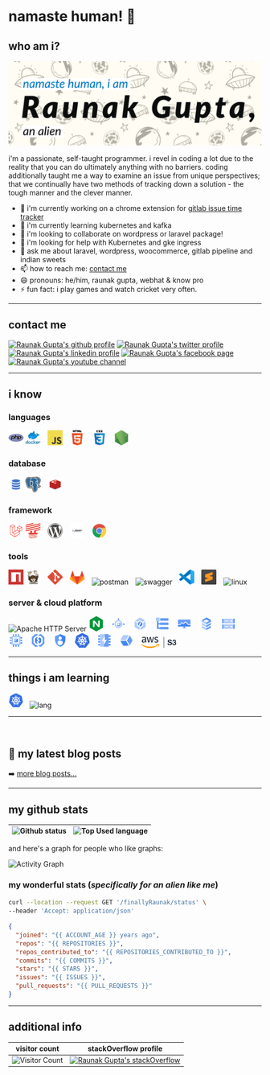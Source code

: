 # namaste human! :wave:

## who am i?

![main banner](./img/banner.jpeg)

i'm  a passionate, self-taught programmer. i revel in coding a lot due to the reality that you can do ultimately anything with no barriers. coding additionally taught me a way to examine an issue from unique perspectives; that we continually have two methods of tracking down a solution - the tough manner and the clever manner.


 - 🔭 i'm currently working on a chrome extension for [gitlab issue time tracker](https://github.com/finallyRaunak/gitlab-time-tracker)
 - 🌱 i'm currently learning kubernetes and kafka
 - 👯 i'm looking to collaborate on wordpress or laravel package!
 - 🤔 i'm looking for help with Kubernetes and gke ingress
 - 💬 ask me about laravel, wordpress, woocommerce, gitlab pipeline and indian sweets
 - 📫 how to reach me: [contact me](#contact-me)
 - 😄 pronouns: he/him, raunak gupta, webhat & know pro
 - ⚡ fun fact: i play games and watch cricket very often.

---

## contact me

[![Raunak Gupta's github profile](https://img.shields.io/badge/GitHub-100000?style=for-the-badge&logo=github&logoColor=white "github profile")](//github.com/finallyRaunak)
[![Raunak Gupta's twitter profile](https://img.shields.io/badge/Twitter-1DA1F2?style=for-the-badge&logo=twitter&logoColor=white "twitter profile")](//twitter.com/webhat14)
[![Raunak Gupta's linkedin profile](https://img.shields.io/badge/LinkedIn-0077B5?style=for-the-badge&logo=linkedin&logoColor=white "linkedin profile")](//www.linkedin.com/in/raunak-gupta/)
[![Raunak Gupta's facebook page](https://img.shields.io/badge/Facebook-1877F2?style=for-the-badge&logo=facebook&logoColor=white "facebook page")](//www.facebook.com/webhat.in/)
[![Raunak Gupta's youtube channel](https://img.shields.io/badge/YouTube-FF0000?style=for-the-badge&logo=youtube&logoColor=white "youtube page")](//www.youtube.com/channel/UCTCHKVFJeREOAeNt3ZF8VaQ)

---

<div>

## i know

### languages

<img src="https://raw.githubusercontent.com/github/explore/80688e429a7d4ef2fca1e82350fe8e3517d3494d/topics/php/php.png" alt="php" style="width: 30px;">
<img src="https://raw.githubusercontent.com/github/explore/80688e429a7d4ef2fca1e82350fe8e3517d3494d/topics/docker/docker.png" alt="docker" style="width: 30px; margin-right: 10px;">
<img src="https://raw.githubusercontent.com/github/explore/80688e429a7d4ef2fca1e82350fe8e3517d3494d/topics/javascript/javascript.png" alt="js" style="width: 30px; margin-right: 10px;">
<img src="https://raw.githubusercontent.com/github/explore/80688e429a7d4ef2fca1e82350fe8e3517d3494d/topics/html/html.png" alt="html" style="width: 30px; margin-right: 10px;">
<img src="https://raw.githubusercontent.com/github/explore/80688e429a7d4ef2fca1e82350fe8e3517d3494d/topics/css/css.png" alt="css" style="width: 30px; margin-right: 10px;">
<img src="https://raw.githubusercontent.com/github/explore/80688e429a7d4ef2fca1e82350fe8e3517d3494d/topics/nodejs/nodejs.png" alt="nodejs" style="width: 30px; margin-right: 10px;">

### database

<img src="https://raw.githubusercontent.com/github/explore/80688e429a7d4ef2fca1e82350fe8e3517d3494d/topics/sql/sql.png" alt="mysql" title="MySQL" style="width: 30px;">
<img src="https://raw.githubusercontent.com/github/explore/80688e429a7d4ef2fca1e82350fe8e3517d3494d/topics/postgresql/postgresql.png" alt="postgresql" title="PostgreSQL" style="width: 30px; margin-right: 10px;">
<img src="https://raw.githubusercontent.com/github/explore/80688e429a7d4ef2fca1e82350fe8e3517d3494d/topics/redis/redis.png" alt="redis" title="Redis" style="width: 30px; margin-right: 10px;">


### framework

<img src="https://raw.githubusercontent.com/github/explore/80688e429a7d4ef2fca1e82350fe8e3517d3494d/topics/laravel/laravel.png" alt="laravel" title="Laravel" style="width: 30px;">
<img src="./img/lumen-1.svg" alt="Lumen" title="Lumen" style="width: 30px; margin-right: 10px; height: 30px;">
<img src="https://raw.githubusercontent.com/github/explore/80688e429a7d4ef2fca1e82350fe8e3517d3494d/topics/wordpress/wordpress.png" alt="wordpress" title="WordPress" style="width: 30px; margin-right: 10px;">
<img src="https://raw.githubusercontent.com/github/explore/80688e429a7d4ef2fca1e82350fe8e3517d3494d/topics/jquery/jquery.png" alt="jquery" title="jQuery" style="width: 30px; margin-right: 10px;">
<img src="https://raw.githubusercontent.com/github/explore/80688e429a7d4ef2fca1e82350fe8e3517d3494d/topics/chrome-extension/chrome-extension.png" alt="chrome extension" title="Chrome Extension" style="width: 30px; margin-right: 10px;">


### tools

<img src="https://raw.githubusercontent.com/github/explore/80688e429a7d4ef2fca1e82350fe8e3517d3494d/topics/npm/npm.png" alt="npm" style="width: 30px;">
<img src="https://raw.githubusercontent.com/github/explore/80688e429a7d4ef2fca1e82350fe8e3517d3494d/topics/composer/composer.png" alt="composer" style="width: 30px; margin-right: 10px;">
<img src="./img/git-icon.svg" alt="git" style="width: 30px; margin-right: 10px;">
<img src="./img/gitlab.svg" alt="gitlab ci-cd" title="Gitlab CI CD" style="width: 30px; margin-right: 10px;">
<img src="https://avatars.githubusercontent.com/u/10251060" alt="postman" style="width: 30px; margin-right: 10px;">
<img src="https://avatars.githubusercontent.com/u/7658037" alt="swagger" style="width: 30px; margin-right: 10px;">
<img src="https://raw.githubusercontent.com/github/explore/80688e429a7d4ef2fca1e82350fe8e3517d3494d/topics/visual-studio-code/visual-studio-code.png" alt="vsc" style="width: 30px; margin-right: 10px;">
<img src="https://raw.githubusercontent.com/github/explore/80688e429a7d4ef2fca1e82350fe8e3517d3494d/topics/sublime-text/sublime-text.png" alt="sublime txt" style="width: 30px; margin-right: 10px;">
<img src="https://camo.githubusercontent.com/bbb327d6ba7708520eaafd13396fed64d73bf5df5c4cdd0ba03cf0843f7a9340/68747470733a2f2f7777772e766563746f726c6f676f2e7a6f6e652f6c6f676f732f676e755f626173682f676e755f626173682d69636f6e2e737667" alt="linux" style="width: 30px; margin-right: 10px;">

### server & cloud platform

<img src="https://avatars.githubusercontent.com/u/47359?s=200&amp;v=4" alt="Apache HTTP Server" title="Apache HTTP Server" style="width: 30px;">
<img src="https://raw.githubusercontent.com/github/explore/85cceaeeaf993ca35664dc37ea24f9237fbbfc14/topics/nginx/nginx.png" alt="nginx" style="width: 30px; margin-right: 10px;">
<img src="./img/app-engine.svg" alt="app-engine" title="Google App Engine" style="width: 30px; margin-right: 10px;">
<img src="./img/cloud-build.svg" alt="cloud-build" title="Cloud Build Serverless CI/CD Platform" style="width: 30px; margin-right: 10px;">
<img src="./img/cloud-logging.svg" alt="cloud-logging" title="Cloud Logging | Google Cloud" style="width: 30px; margin-right: 10px;">
<img src="./img/cloud-monitoringr.svg" alt="cloud-monitoring" title="Google Cloud Monitoring" style="width: 30px; margin-right: 10px;">
<img src="./img/cloud-sql.svg" alt="cloud-sql" title="Google Cloud SQL" style="width: 30px; margin-right: 10px;">
<img src="./img/cloud-storage.svg" alt="cloud-storage" title="Cloud Storage" style="width: 30px; margin-right: 10px;">
<img src="./img/compute-engine.svg" alt="compute-engine" title="Google Compute Engine" style="width: 30px; margin-right: 10px;">
<img src="./img/error-reporting.svg" alt="error-reporting" title="Error Reporting" style="width: 30px; margin-right: 10px;">
<img src="./img/iam.svg" alt="iam" title="Identity and Access Management | IAM" style="width: 30px; margin-right: 10px;">
<img src="./img/kubernetes.svg" alt="kubernetes" title="Kubernetes Engine (GKE)" style="width: 30px; margin-right: 10px;">
<img src="./img/memorystore.svg" alt="memorystore" title="Cloud Memorystore" style="width: 30px; margin-right: 10px;">
<img src="./img/stackdriver.svg" alt="stackdriver" title="Google Stackdriver" style="width: 30px; margin-right: 10px;">
<img src="./img/amazon-s3.svg" alt="s3" title="AWS S3" style="width: 70px; margin-right: 10px;">

---

## things i am learning

<img src="https://raw.githubusercontent.com/github/explore/80688e429a7d4ef2fca1e82350fe8e3517d3494d/topics/kubernetes/kubernetes.png" width="30px"> &nbsp;
![lang](https://img.shields.io/badge/Apache_Kafka-231F20?style=for-the-badge&logo=apache-kafka&logoColor=white)

</div>

---
<br />

## 📕 my latest blog posts


<!-- BLOG-POST-LIST:START -->
<!-- BLOG-POST-LIST:END -->

➡️ [more blog posts...](https://www.webhat.in)

---

## my github stats

| ![Github status](https://github-readme-stats.vercel.app/api?username=finallyRaunak&show_icons=true&include_all_commits=true&theme=buefy&hide_border=true) | ![Top Used language](https://github-readme-stats.vercel.app/api/top-langs/?username=finallyRaunak&layout=compact&theme=buefy&hide_border=true) |
| ------------- | ------------- |


and here's a graph for people who like graphs: 

![Activity Graph](https://activity-graph.herokuapp.com/graph?username=finallyRaunak&theme=github)

### my wonderful stats (*specifically for an alien like me*)

```sh
curl --location --request GET '/finallyRaunak/status' \
--header 'Accept: application/json'
```
```json
{
  "joined": "{{ ACCOUNT_AGE }} years ago",
  "repos": "{{ REPOSITORIES }}",
  "repos_contributed_to": "{{ REPOSITORIES_CONTRIBUTED_TO }}",
  "commits": "{{ COMMITS }}",
  "stars": "{{ STARS }}",
  "issues": "{{ ISSUES }}",
  "pull_requests": "{{ PULL_REQUESTS }}"
}
```

---

## additional info

| visitor count | stackOverflow profile |
| ------------- | ------------- |
| ![Visitor Count](https://profile-counter.glitch.me/finallyRaunak/count.svg) | [![Raunak Gupta's stackOverflow](https://stackoverflow-badge.vercel.app/?userID=5019802)](https://stackoverflow.com/users/5019802/raunak-gupta) |

<br><br>

